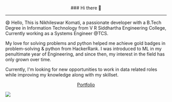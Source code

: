 <p align = "center">
### Hi there 👋
</p>  




---------------------------------------------------------------------------------------------------------------------------------------------------------------------------



😄 Hello, This is Nikhileswar Komati, a passionate developer with a B.Tech Degree in Information Technology from V R Siddhartha Engineering College, Currently working as a Systems Engineer @TCS.

My love for solving problems and python helped me achieve gold badges in problem-solving & python from HackerRank. I was introduced to ML in my penultimate year of Engineering, and since then, my interest in the field has only grown over time.

Currently, I'm looking for new opportunities to work in data related roles while improving my knowledge along with my skillset.

<p align = 'center'>
  <a href = "https://nikhileswar-komati.github.io/">
    Portfolio
  </a>
</p>


![](https://komarev.com/ghpvc/?username=Nikhileswar-Komati&style=flat-square)

